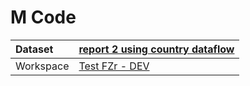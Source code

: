 



# M Code

|Dataset|[report 2 using country dataflow](./../report-2-using-country-dataflow.md)|
| :--- | :--- |
|Workspace|[Test FZr - DEV](../../Workspaces/Test-FZr---DEV.md)|
